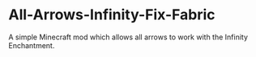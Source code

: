 # All-Arrows-Infinity-Fix-Fabric
 A simple Minecraft mod which allows all arrows to work with the Infinity Enchantment.
